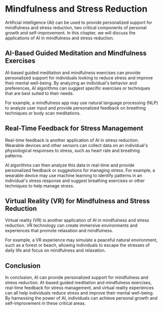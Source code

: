 Mindfulness and Stress Reduction
============================================================================

Artificial intelligence (AI) can be used to provide personalized support for mindfulness and stress reduction, two critical components of personal growth and self-improvement. In this chapter, we will discuss the applications of AI in mindfulness and stress reduction.

AI-Based Guided Meditation and Mindfulness Exercises
----------------------------------------------------

AI-based guided meditation and mindfulness exercises can provide personalized support for individuals looking to reduce stress and improve their mental well-being. By analyzing an individual's behavior and preferences, AI algorithms can suggest specific exercises or techniques that are best suited to their needs.

For example, a mindfulness app may use natural language processing (NLP) to analyze user input and provide personalized feedback on breathing techniques or body scan meditations.

Real-Time Feedback for Stress Management
----------------------------------------

Real-time feedback is another application of AI in stress reduction. Wearable devices and other sensors can collect data on an individual's physiological responses to stress, such as heart rate and breathing patterns.

AI algorithms can then analyze this data in real-time and provide personalized feedback or suggestions for managing stress. For example, a wearable device may use machine learning to identify patterns in an individual's stress response and suggest breathing exercises or other techniques to help manage stress.

Virtual Reality (VR) for Mindfulness and Stress Reduction
---------------------------------------------------------

Virtual reality (VR) is another application of AI in mindfulness and stress reduction. VR technology can create immersive environments and experiences that promote relaxation and mindfulness.

For example, a VR experience may simulate a peaceful natural environment, such as a forest or beach, allowing individuals to escape the stresses of daily life and focus on mindfulness and relaxation.

Conclusion
----------

In conclusion, AI can provide personalized support for mindfulness and stress reduction. AI-based guided meditation and mindfulness exercises, real-time feedback for stress management, and virtual reality experiences can all help individuals reduce stress and improve their mental well-being. By harnessing the power of AI, individuals can achieve personal growth and self-improvement in these critical areas.


